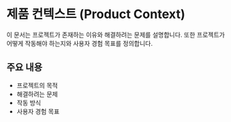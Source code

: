 # 제품 컨텍스트 (Product Context)

이 문서는 프로젝트가 존재하는 이유와 해결하려는 문제를 설명합니다. 또한 프로젝트가 어떻게 작동해야 하는지와 사용자 경험 목표를 정의합니다.

## 주요 내용
- 프로젝트의 목적
- 해결하려는 문제
- 작동 방식
- 사용자 경험 목표
